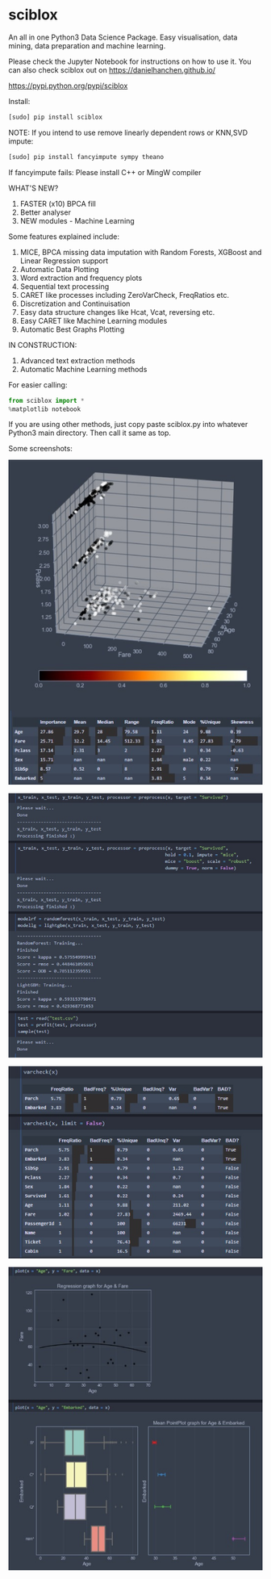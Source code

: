 # sciblox
An all in one Python3 Data Science Package. Easy visualisation, data mining, data preparation and machine learning.

Please check the Jupyter Notebook for instructions on how to use it.
You can also check sciblox out on https://danielhanchen.github.io/

https://pypi.python.org/pypi/sciblox

Install:
```sh
[sudo] pip install sciblox
```
NOTE: If you intend to use remove linearly dependent rows or KNN,SVD impute:
```sh
[sudo] pip install fancyimpute sympy theano
```
If fancyimpute fails: Please install C++ or MingW compiler


WHAT'S NEW?
1. FASTER (x10) BPCA fill
2. Better analyser
3. NEW modules - Machine Learning

Some features explained include:

1. MICE, BPCA missing data imputation with Random Forests, XGBoost and Linear Regression support
2. Automatic Data Plotting
3. Word extraction and frequency plots
4. Sequential text processing
5. CARET like processes including ZeroVarCheck, FreqRatios etc.
6. Discretization and Continuisation
7. Easy data structure changes like Hcat, Vcat, reversing etc.
8. Easy CARET like Machine Learning modules
9. Automatic Best Graphs Plotting

IN CONSTRUCTION:
1. Advanced text extraction methods
2. Automatic Machine Learning methods

For easier calling:
```python
from sciblox import *
%matplotlib notebook
```
If you are using other methods, just copy paste sciblox.py into whatever Python3 main directory.
Then call it same as top.

Some screenshots:

![Analysing](/img/Analyse.jpg?raw=true "Auto analysing and 3d plots")

![Preprocessing](/img/Preprocess.jpg?raw=true "CARET like Preprocess")

![Analytics](/img/Analytics.jpg?raw=true "CARET like checking")

![Plotting](/img/Plot.jpg?raw=true "Cool easy plots")
